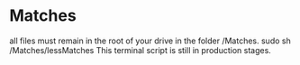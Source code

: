 # Matches
all files must remain in the root of your drive in the folder /Matches.    sudo sh /Matches/lessMatches
This terminal script is still in production stages.
